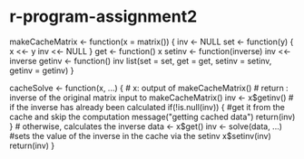 # r-program-assignment2
makeCacheMatrix <- function(x = matrix()) {
        inv <- NULL
        set <- function(y) {
                x <<- y
                inv <<- NULL
        }
        get <- function() x
        setinv <- function(inverse) inv <<- inverse
        getinv <- function() inv
        list(set = set, get = get,
             setinv = setinv,
             getinv = getinv)
}

cacheSolve <- function(x, ...) {
        # x: output of makeCacheMatrix()
        # return : inverse of the original matrix input to makeCacheMatrix()
        inv <- x$getinv()
        # if the inverse has already been calculated
        if(!is.null(inv)) {
                #get it from the cache and skip the computation
                message("getting cached data")
                return(inv)
        }
        # otherwise, calculates the inverse
        data <- x$get()
        inv <- solve(data, ...)
        #sets the value of the inverse in the cache via the setinv
        x$setinv(inv)
        return(inv)
}
